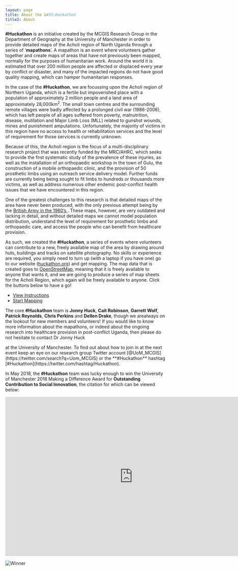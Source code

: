 ```yaml
---
layout: page
title: About the &#35;Huckathon
title2: About
---
```


**#Huckathon** is an initiative created by the MCGIS Research Group in the Department of Geography at the University of Manchester in order to provide detailed maps of the Acholi region of North Uganda through a series of ‘**mapathons**’. A mapathon is an event where volunteers gather together and create maps of areas that have not previously been mapped, normally for the purposes of humanitarian work. Around the world it is estimated that over 200 million people are affected or displaced every year by conflict or disaster, and many of the impacted regions do not have good quality mapping, which can hamper humanitarian responses.

In the case of the **#Huckathon**, we are focussing upon the Acholi region of Northern Uganda, which is a fertile but impoverished place with a population of approximately 2 million people and a land area of approximately 28,000km<sup>2</sup>. The small town centres and the surrounding remote villages were badly affected by a prolonged civil war (1986-2006), which has left people of all ages suffered from poverty, malnutrition, disease, mutilation and Major Limb Loss (MLL) related to gunshot wounds, mines and punishment amputations. Unfortunately, the majority of victims in this region have no access to health or rehabilitation services and the level of requirement for those services is currently unknown.

Because of this, the Acholi region is the focus of a multi-disciplinary research project that was recently funded by the MRC/AHRC, which seeks to provide the first systematic study of the prevalence of these injuries, as well as the installation of an orthopaedic workshop in the town of Gulu, the construction of a mobile orthopaedic clinic, and the provision of 50 prosthetic limbs using an outreach service delivery model. Further funds are currently being being sought to fit limbs to hundreds or thousands more victims, as well as address numerous other endemic post-conflict health issues that we have encountered in this region. 

One of the greatest challenges to this research is that detailed maps of the area have never been produced, with the only previous attempt being by the [British Army in the 1960’s ](http://huckathon.org/2018/06/20/os1960.html). These maps, however, are very outdated and lacking in detail, and without detailed maps we cannot model population distribution, understand the level of requirement for prosthetic limbs and orthopaedic care, and access the people who can benefit from healthcare provision. 

As such, we created the **#Huckathon**, a series of events where volunteers can contribute to a new, freely available map of the area by drawing around huts, buildings and tracks on satellite photography. No skills or experience are required, you simply need to turn up (with a laptop if you have one) go to our website ([huckathon.org](http://huckathon.org)) and get mapping. The map data that is created goes to [OpenStreetMap](https://openstreetmap.org), meaning that it is freely available to anyone that wants it, and we are going to produce a series of map sheets for the Acholi Region, which again will be freely available to anyone. Click the buttons below to have a go!

<ul class="actions">
	<li><a href='#info' class='button special'>View Instructions</a></li>
	<li><a href='./map.php' class='button special'>Start Mapping</a></li>
</ul>

The core **#Huckathon** team is **Jonny Huck**, **Cait Robinson**, **Garrett Wolf**, **Patrick Reynolds**, **Chris Perkins** and **Dellen Drake**, though we arealways on the lookout for new members and volunteers! If you would like to know more information about the mapathons, or indeed about the ongoing research into healthcare provision in post-conflict Uganda, then please do not hesitate to contact Dr Jonny Huck 
<script type="text/javascript" language="javascript">
<!--
		// Email obfuscator script 2.1 by Tim Williams, University of Arizona
		// Random encryption key feature by Andrew Moulden, Site Engineering Ltd
		// This code is freeware provided these four comment lines remain intact
		// A wizard to generate this code is at http://www.jottings.com/obfuscator/
		{ 
		  coded = "79mTO0Tm.0aNo@vTmN0ihOi5.TN.ao"
		  key = "bav3nolPyFxjrgZ4C2AiKdt0zsLSJqcT6um9VkWDp75HUXQwMEGeOB1hfRY8NI"
		  shift = coded.length
		  link = ""
		  for (i=0; i<coded.length; i++) {
			if (key.indexOf(coded.charAt(i))==-1) {
			  ltr = coded.charAt(i)
			  link += (ltr)
			}
			else {     
			  ltr = (key.indexOf(coded.charAt(i))-shift+key.length) % key.length
			  link += (key.charAt(ltr))
			}
		  }
		  document.write("(<a href='mailto:"+link+"'>" + link +"</a>) ")
		}
		//-->
	</script>at the University of Manchester. To find out about how to join in at the next event keep an eye on our research group Twitter account [@UoM_MCGIS](https://twitter.com/search?q=Uom_MCGIS) or the **#Huckathon** hashtag [#Huckathon](https://twitter.com/hashtag/Huckathon).
	
In May 2018, the **#Huckathon** team was lucky enough to win the University of Manchester 2018 Making a Difference Award for **Outstanding Contribution to Social Innovation**, the citation for which can be viewed below:

<iframe width="800" height="500" src="https://www.youtube.com/embed/8PlV6k3iG3A?rel=0&amp;showinfo=0" frameborder="0" allow="autoplay; encrypted-media" allowfullscreen></iframe>

![Winner](../images/winner.png)